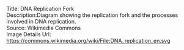 Title: DNA Replication Fork\
Description:Diagram showing the replication fork and the processes involved in DNA replication.\
Source: Wikimedia Commons\
Image Details Url: https://commons.wikimedia.org/wiki/File:DNA_replication_en.svg